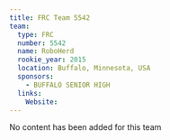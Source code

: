 ```yaml
---
title: FRC Team 5542
team:
  type: FRC
  number: 5542
  name: RoboHerd
  rookie_year: 2015
  location: Buffalo, Minnesota, USA
  sponsors:
    - BUFFALO SENIOR HIGH
  links:
    Website: 
---
```

No content has been added for this team